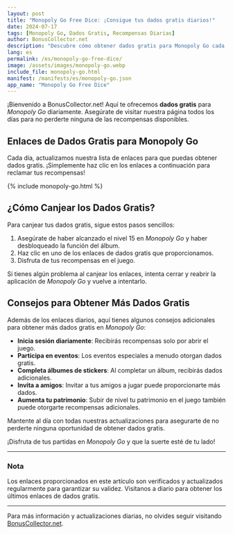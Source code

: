 ```yaml
---
layout: post
title: "Monopoly Go Free Dice: ¡Consigue tus dados gratis diarios!"
date: 2024-07-17
tags: [Monopoly Go, Dados Gratis, Recompensas Diarias]
author: BonusCollector.net
description: "Descubre cómo obtener dados gratis para Monopoly Go cada día y mantente al día con las últimas recompensas."
lang: es
permalink: /es/monopoly-go-free-dice/
image: /assets/images/monopoly-go.webp
include_file: monopoly-go.html
manifest: /manifests/es/monopoly-go.json
app_name: "Monopoly Go Free Dice"
---
```


¡Bienvenido a BonusCollector.net! Aquí te ofrecemos **dados gratis** para *Monopoly Go* diariamente. Asegúrate de visitar nuestra página todos los días para no perderte ninguna de las recompensas disponibles.

## Enlaces de Dados Gratis para Monopoly Go

Cada día, actualizamos nuestra lista de enlaces para que puedas obtener dados gratis. ¡Simplemente haz clic en los enlaces a continuación para reclamar tus recompensas!

{% include monopoly-go.html %}

## ¿Cómo Canjear los Dados Gratis?

Para canjear tus dados gratis, sigue estos pasos sencillos:

1. Asegúrate de haber alcanzado el nivel 15 en *Monopoly Go* y haber desbloqueado la función del álbum.
2. Haz clic en uno de los enlaces de dados gratis que proporcionamos.
3. Disfruta de tus recompensas en el juego.

Si tienes algún problema al canjear los enlaces, intenta cerrar y reabrir la aplicación de *Monopoly Go* y vuelve a intentarlo.

## Consejos para Obtener Más Dados Gratis

Además de los enlaces diarios, aquí tienes algunos consejos adicionales para obtener más dados gratis en *Monopoly Go*:

- **Inicia sesión diariamente**: Recibirás recompensas solo por abrir el juego.
- **Participa en eventos**: Los eventos especiales a menudo otorgan dados gratis.
- **Completa álbumes de stickers**: Al completar un álbum, recibirás dados adicionales.
- **Invita a amigos**: Invitar a tus amigos a jugar puede proporcionarte más dados.
- **Aumenta tu patrimonio**: Subir de nivel tu patrimonio en el juego también puede otorgarte recompensas adicionales.

Mantente al día con todas nuestras actualizaciones para asegurarte de no perderte ninguna oportunidad de obtener dados gratis.

¡Disfruta de tus partidas en *Monopoly Go* y que la suerte esté de tu lado!

---

### Nota

Los enlaces proporcionados en este artículo son verificados y actualizados regularmente para garantizar su validez. Visítanos a diario para obtener los últimos enlaces de dados gratis.

---

Para más información y actualizaciones diarias, no olvides seguir visitando [BonusCollector.net](https://bonuscollector.net/es/).